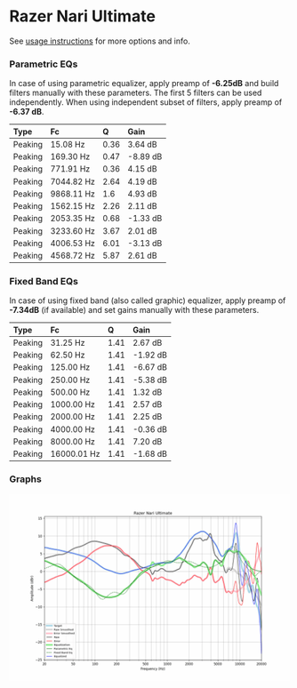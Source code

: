 # Razer Nari Ultimate
See [usage instructions](https://github.com/jaakkopasanen/AutoEq#usage) for more options and info.

### Parametric EQs
In case of using parametric equalizer, apply preamp of **-6.25dB** and build filters manually
with these parameters. The first 5 filters can be used independently.
When using independent subset of filters, apply preamp of **-6.37 dB**.

| Type    | Fc         |    Q | Gain     |
|:--------|:-----------|:-----|:---------|
| Peaking | 15.08 Hz   | 0.36 | 3.64 dB  |
| Peaking | 169.30 Hz  | 0.47 | -8.89 dB |
| Peaking | 771.91 Hz  | 0.36 | 4.15 dB  |
| Peaking | 7044.82 Hz | 2.64 | 4.19 dB  |
| Peaking | 9868.11 Hz | 1.6  | 4.93 dB  |
| Peaking | 1562.15 Hz | 2.26 | 2.11 dB  |
| Peaking | 2053.35 Hz | 0.68 | -1.33 dB |
| Peaking | 3233.60 Hz | 3.67 | 2.01 dB  |
| Peaking | 4006.53 Hz | 6.01 | -3.13 dB |
| Peaking | 4568.72 Hz | 5.87 | 2.61 dB  |

### Fixed Band EQs
In case of using fixed band (also called graphic) equalizer, apply preamp of **-7.34dB**
(if available) and set gains manually with these parameters.

| Type    | Fc          |    Q | Gain     |
|:--------|:------------|:-----|:---------|
| Peaking | 31.25 Hz    | 1.41 | 2.67 dB  |
| Peaking | 62.50 Hz    | 1.41 | -1.92 dB |
| Peaking | 125.00 Hz   | 1.41 | -6.67 dB |
| Peaking | 250.00 Hz   | 1.41 | -5.38 dB |
| Peaking | 500.00 Hz   | 1.41 | 1.32 dB  |
| Peaking | 1000.00 Hz  | 1.41 | 2.57 dB  |
| Peaking | 2000.00 Hz  | 1.41 | 2.25 dB  |
| Peaking | 4000.00 Hz  | 1.41 | -0.36 dB |
| Peaking | 8000.00 Hz  | 1.41 | 7.20 dB  |
| Peaking | 16000.01 Hz | 1.41 | -1.68 dB |

### Graphs
![](./Razer%20Nari%20Ultimate.png)